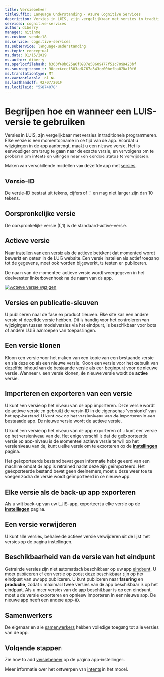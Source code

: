 ```yaml
---
title: Versiebeheer
titleSuffix: Language Understanding - Azure Cognitive Services
description: Versies in LUIS, zijn vergelijkbaar met versies in traditionele programmeren. Elke versie is een momentopname in de tijd van de app. Voordat u wijzigingen in de app aanbrengt, maakt u een nieuwe versie. Het is eenvoudiger om terug te gaan naar de exacte app, klikt u vervolgens probeert te unpeel en het doel en de uitingen naar een eerdere status van de app.
services: cognitive-services
author: diberry
manager: nitinme
ms.custom: seodec18
ms.service: cognitive-services
ms.subservice: language-understanding
ms.topic: conceptual
ms.date: 01/15/2019
ms.author: diberry
ms.openlocfilehash: b363f68b625a6f0987e58609477f51c7098423bf
ms.sourcegitcommit: 90cec6cccf303ad4767a343ce00befba020a10f6
ms.translationtype: MT
ms.contentlocale: nl-NL
ms.lasthandoff: 02/07/2019
ms.locfileid: "55874078"
---
```

# <a name="understand-how-and-when-to-use-a-luis-version"></a>Begrijpen hoe en wanneer een LUIS-versie te gebruiken

Versies in LUIS, zijn vergelijkbaar met versies in traditionele programmeren. Elke versie is een momentopname in de tijd van de app. Voordat u wijzigingen in de app aanbrengt, maakt u een nieuwe versie. Het is eenvoudiger om terug te gaan naar de exacte versie, en vervolgens om te proberen om intents en uitingen naar een eerdere status te verwijderen.

Maken van verschillende modellen van dezelfde app met [versies](luis-how-to-manage-versions.md). 

## <a name="version-id"></a>Versie-ID
De versie-ID bestaat uit tekens, cijfers of '.' en mag niet langer zijn dan 10 tekens.

## <a name="initial-version"></a>Oorspronkelijke versie
De oorspronkelijke versie (0,1) is de standaard-active-versie. 

## <a name="active-version"></a>Actieve versie
Naar [instellen van een versie](luis-how-to-manage-versions.md#set-active-version) als de actieve betekent dat momenteel wordt bewerkt en getest in de [LUIS](luis-reference-regions.md) website. Een versie instellen als actief toegang tot de gegevens, moet ook worden bijgewerkt, te testen en publiceren.

De naam van de momenteel actieve versie wordt weergegeven in het deelvenster linkerbovenhoek na de naam van de app. 

[ ![Actieve versie wijzigen](./media/luis-concept-version/version-in-nav-bar-inline.png) ](./media/luis-concept-version/version-in-nav-bar-expanded.png#lightbox)

## <a name="versions-and-publishing-slots"></a>Versies en publicatie-sleuven
U publiceren naar de fase en product sleuven. Elke site kan een andere versie of dezelfde versie hebben. Dit is handig voor het controleren van wijzigingen tussen modelversies via het eindpunt, is beschikbaar voor bots of andere LUIS aanroepen van toepassingen. 

## <a name="clone-a-version"></a>Een versie klonen
Kloon een versie voor het maken van een kopie van een bestaande versie en sla deze op als een nieuwe versie. Kloon een versie voor het gebruik van dezelfde inhoud van de bestaande versie als een beginpunt voor de nieuwe versie. Wanneer u een versie klonen, de nieuwe versie wordt de **active** versie. 

## <a name="import-and-export-a-version"></a>Importeren en exporteren van een versie
U kunt een versie op het niveau van de app importeren. Deze versie wordt de actieve versie en gebruikt de versie-ID in de eigenschap 'versionId' van het app-bestand. U kunt ook op het versieniveau van de importeren in een bestaande app. De nieuwe versie wordt de actieve versie. 

U kunt een versie op het niveau van de app exporteren of u kunt een versie op het versieniveau van de. Het enige verschil is dat de geëxporteerde versie op app-niveau is de momenteel actieve versie terwijl op het versieniveau van de, kunt u elke versie om te exporteren op de **[instellingen](luis-how-to-manage-versions.md)** pagina. 

Het geëxporteerde bestand bevat geen informatie hebt geleerd van een machine omdat de app is retrained nadat deze zijn geïmporteerd. Het geëxporteerde bestand bevat geen deelnemers, moet u deze weer toe te voegen zodra de versie wordt geïmporteerd in de nieuwe app.

## <a name="export-each-version-as-app-backup"></a>Elke versie als de back-up app exporteren
Als u wilt back-up van uw LUIS-app, exporteert u elke versie op de **[instellingen](luis-how-to-manage-versions.md)** pagina.

## <a name="delete-a-version"></a>Een versie verwijderen
U kunt alle versies, behalve de actieve versie verwijderen uit de lijst met versies op de pagina instellingen. 

## <a name="version-availability-at-the-endpoint"></a>Beschikbaarheid van de versie van het eindpunt
Getrainde versies zijn niet automatisch beschikbaar op uw app [eindpunt](luis-glossary.md#endpoint). U moet [publiceren](luis-how-to-publish-app.md) of een versie op zodat deze beschikbaar zijn op het eindpunt van uw app publiceren. U kunt publiceren naar **fasering** en **productie**, zodat u maximaal twee versies van de app beschikbaar is op het eindpunt. Als u meer versies van de app beschikbaar is op een eindpunt, moet u de versie exporteren en opnieuw importeren in een nieuwe app. De nieuwe app heeft een andere app-ID.

## <a name="collaborators"></a>Samenwerkers
De eigenaar en alle [samenwerkers](luis-how-to-collaborate.md) hebben volledige toegang tot alle versies van de app.

## <a name="next-steps"></a>Volgende stappen

Zie how to add [versiebeheer](luis-how-to-manage-versions.md) op de pagina app-instellingen. 

Meer informatie over het ontwerpen van [intents](luis-concept-intent.md) in het model.
